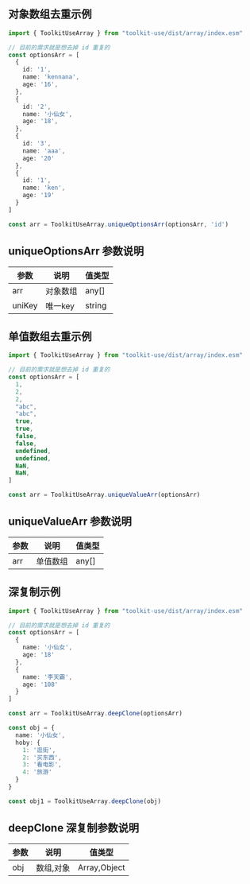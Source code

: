 ## 对象数组去重示例
```ts
import { ToolkitUseArray } from "toolkit-use/dist/array/index.esm"

// 目前的需求就是想去掉 id 重复的
const optionsArr = [
  {
    id: '1',
    name: 'kennana',
    age: '16',
  },
  {
    id: '2',
    name: '小仙女',
    age: '18',
  },
  {
    id: '3',
    name: 'aaa',
    age: '20'
  },
  {
    id: '1',
    name: 'ken',
    age: '19'
  }
]

const arr = ToolkitUseArray.uniqueOptionsArr(optionsArr, 'id')
```

## uniqueOptionsArr 参数说明

| 参数        | 说明 | 值类型
| ----------- | --------------------------------------- | ------------------------------------------------------------------------------------ |
| arr | 对象数组 | any[] |
| uniKey | 唯一key | string |


## 单值数组去重示例

```ts
import { ToolkitUseArray } from "toolkit-use/dist/array/index.esm"

// 目前的需求就是想去掉 id 重复的
const optionsArr = [
  1,
  2,
  2,
  "abc",
  "abc",
  true,
  true,
  false,
  false,
  undefined,
  undefined,
  NaN,
  NaN,
]

const arr = ToolkitUseArray.uniqueValueArr(optionsArr)
```

## uniqueValueArr 参数说明

| 参数        | 说明 | 值类型
| ----------- | --------------------------------------- | ------------------------------------------------------------------------------------ |
| arr | 单值数组 | any[] |

## 深复制示例

```ts
import { ToolkitUseArray } from "toolkit-use/dist/array/index.esm"

// 目前的需求就是想去掉 id 重复的
const optionsArr = [
  {
    name: '小仙女',
    age: '18'
  },
  {
    name: '李天霸',
    age: '108'
  }
]

const arr = ToolkitUseArray.deepClone(optionsArr)

const obj = {
  name: '小仙女',
  hoby: {
    1: '逛街',
    2: '买东西',
    3: '看电影',
    4: '旅游'
  }
}

const obj1 = ToolkitUseArray.deepClone(obj)
```

## deepClone 深复制参数说明
| 参数        | 说明 | 值类型
| ----------- | --------------------------------------- | ------------------------------------------------------------------------------------ |
| obj | 数组,对象 | Array,Object |
